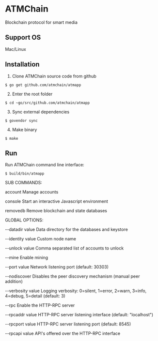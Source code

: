 # ATMChain
Blockchain protocol for smart media

## Support OS

Mac/Linux

## Installation

1. Clone ATMChain source code from github 

```
$ go get github.com/atmchain/atmapp
```

2. Enter the root folder

```
$ cd ~go/src/github.com/atmchain/atmapp
```

3. Sync external dependencies

```
$ govendor sync
```

4. Make binary

```
$ make
```

## Run

Run ATMChain command line interface:

```
$ build/bin/atmapp
```

SUB COMMANDS:

  account  Manage accounts

  console  Start an interactive Javascript environment

  removedb Remove blockchain and state databases

GLOBAL OPTIONS:

  --datadir value               Data directory for the databases and keystore
  
  --identity value              Custom node name

  --unlock value                Comma separated list of accounts to unlock

  --mine                        Enable mining
  
  --port value                  Network listening port (default: 30303)

  --nodiscover                  Disables the peer discovery mechanism (manual peer addition)

  --verbosity value             Logging verbosity: 0=silent, 1=error, 2=warn, 3=info, 4=debug, 5=detail (default: 3)

  --rpc                         Enable the HTTP-RPC server
  
  --rpcaddr value               HTTP-RPC server listening interface (default: "localhost")
  
  --rpcport value               HTTP-RPC server listening port (default: 8545)
  
  --rpcapi value                API's offered over the HTTP-RPC interface